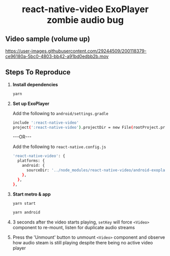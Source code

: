 <h1 align="center">
  react-native-video ExoPlayer zombie audio bug
</h1>

## Video sample (volume up)

https://user-images.githubusercontent.com/29244509/200118379-ce96180a-5bc0-4803-bb42-a91bd0edbb2b.mov



## Steps To Reproduce

1. **Install dependencies**

   ```sh
   yarn
   ```

1. **Set up ExoPlayer**

   Add the following to `android/settings.gradle`

   ```sh
   include ':react-native-video'
   project(':react-native-video').projectDir = new File(rootProject.projectDir, '../node_modules/react-native-video/android-exoplayer')
   ```

   ---OR---

   Add the following to `react-native.config.js`

   ```sh
   'react-native-video': {
     platforms: {
       android: {
         sourceDir: '../node_modules/react-native-video/android-exoplayer',
       },
     },
   },
   ```

1. **Start metro & app**

   ```sh
   yarn start
   ```

   ```sh
   yarn android
   ```

1. 3 seconds after the video starts playing, `setKey` will force `<Video>` component to re-mount, listen for duplicate audio streams

1. Press the 'Unmount' button to unmount `<Video>` component and observe how audio steam is still playing despite there being no active video player
